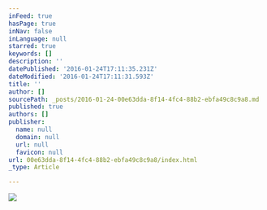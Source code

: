 ```yaml
---
inFeed: true
hasPage: true
inNav: false
inLanguage: null
starred: true
keywords: []
description: ''
datePublished: '2016-01-24T17:11:35.231Z'
dateModified: '2016-01-24T17:11:31.593Z'
title: ''
author: []
sourcePath: _posts/2016-01-24-00e63dda-8f14-4fc4-88b2-ebfa49c8c9a8.md
published: true
authors: []
publisher:
  name: null
  domain: null
  url: null
  favicon: null
url: 00e63dda-8f14-4fc4-88b2-ebfa49c8c9a8/index.html
_type: Article

---
```

![](https://the-grid-user-content.s3-us-west-2.amazonaws.com/b63433e6-5526-400e-8b22-fc6c0112b268.jpg)